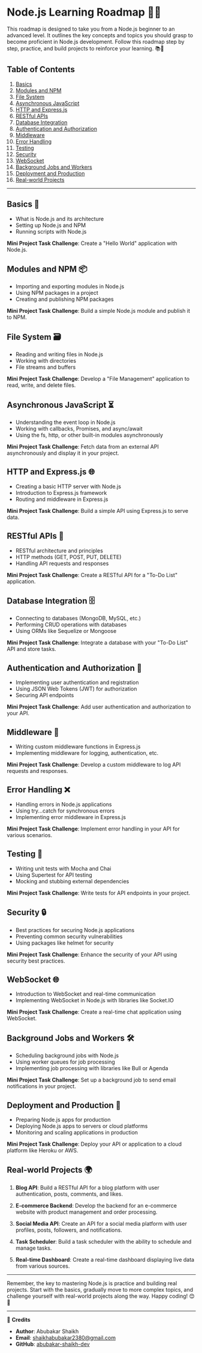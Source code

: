 # Node.js Learning Roadmap 🚀🔧

This roadmap is designed to take you from a Node.js beginner to an advanced level. It outlines the key concepts and topics you should grasp to become proficient in Node.js development. Follow this roadmap step by step, practice, and build projects to reinforce your learning. 📚💪

## Table of Contents
1. [Basics](#basics)
2. [Modules and NPM](#modules-and-npm)
3. [File System](#file-system)
4. [Asynchronous JavaScript](#asynchronous-javascript)
5. [HTTP and Express.js](#http-and-expressjs)
6. [RESTful APIs](#restful-apis)
7. [Database Integration](#database-integration)
8. [Authentication and Authorization](#authentication-and-authorization-)
9. [Middleware](#middleware)
10. [Error Handling](#error-handling)
11. [Testing](#testing)
12. [Security](#security)
13. [WebSocket](#websocket)
14. [Background Jobs and Workers](#background-jobs-and-workers)
15. [Deployment and Production](#deployment-and-production)
16. [Real-world Projects](#real-world-projects)

---

## Basics 🌱

- What is Node.js and its architecture
- Setting up Node.js and NPM
- Running scripts with Node.js

**Mini Project Task Challenge**: Create a "Hello World" application with Node.js.

## Modules and NPM 📦

- Importing and exporting modules in Node.js
- Using NPM packages in a project
- Creating and publishing NPM packages

**Mini Project Task Challenge**: Build a simple Node.js module and publish it to NPM.

## File System 🗃️

- Reading and writing files in Node.js
- Working with directories
- File streams and buffers

**Mini Project Task Challenge**: Develop a "File Management" application to read, write, and delete files.

## Asynchronous JavaScript ⏳

- Understanding the event loop in Node.js
- Working with callbacks, Promises, and async/await
- Using the fs, http, or other built-in modules asynchronously

**Mini Project Task Challenge**: Fetch data from an external API asynchronously and display it in your project.

## HTTP and Express.js 🌐

- Creating a basic HTTP server with Node.js
- Introduction to Express.js framework
- Routing and middleware in Express.js

**Mini Project Task Challenge**: Build a simple API using Express.js to serve data.

## RESTful APIs 📡

- RESTful architecture and principles
- HTTP methods (GET, POST, PUT, DELETE)
- Handling API requests and responses

**Mini Project Task Challenge**: Create a RESTful API for a "To-Do List" application.

## Database Integration 🗄️

- Connecting to databases (MongoDB, MySQL, etc.)
- Performing CRUD operations with databases
- Using ORMs like Sequelize or Mongoose

**Mini Project Task Challenge**: Integrate a database with your "To-Do List" API and store tasks.

## Authentication and Authorization 🔐

- Implementing user authentication and registration
- Using JSON Web Tokens (JWT) for authorization
- Securing API endpoints

**Mini Project Task Challenge**: Add user authentication and authorization to your API.

## Middleware 🍃

- Writing custom middleware functions in Express.js
- Implementing middleware for logging, authentication, etc.

**Mini Project Task Challenge**: Develop a custom middleware to log API requests and responses.

## Error Handling ❌

- Handling errors in Node.js applications
- Using try...catch for synchronous errors
- Implementing error middleware in Express.js

**Mini Project Task Challenge**: Implement error handling in your API for various scenarios.

## Testing 🧪

- Writing unit tests with Mocha and Chai
- Using Supertest for API testing
- Mocking and stubbing external dependencies

**Mini Project Task Challenge**: Write tests for API endpoints in your project.

## Security 🔒

- Best practices for securing Node.js applications
- Preventing common security vulnerabilities
- Using packages like helmet for security

**Mini Project Task Challenge**: Enhance the security of your API using security best practices.

## WebSocket 🌐

- Introduction to WebSocket and real-time communication
- Implementing WebSocket in Node.js with libraries like Socket.IO

**Mini Project Task Challenge**: Create a real-time chat application using WebSocket.

## Background Jobs and Workers 🛠️

- Scheduling background jobs with Node.js
- Using worker queues for job processing
- Implementing job processing with libraries like Bull or Agenda

**Mini Project Task Challenge**: Set up a background job to send email notifications in your project.

## Deployment and Production 🚀

- Preparing Node.js apps for production
- Deploying Node.js apps to servers or cloud platforms
- Monitoring and scaling applications in production

**Mini Project Task Challenge**: Deploy your API or application to a cloud platform like Heroku or AWS.

## Real-world Projects 🌍

1. **Blog API**: Build a RESTful API for a blog platform with user authentication, posts, comments, and likes.

2. **E-commerce Backend**: Develop the backend for an e-commerce website with product management and order processing.

3. **Social Media API**: Create an API for a social media platform with user profiles, posts, followers, and notifications.

4. **Task Scheduler**: Build a task scheduler with the ability to schedule and manage tasks.

5. **Real-time Dashboard**: Create a real-time dashboard displaying live data from various sources.

---

Remember, the key to mastering Node.js is practice and building real projects. Start with the basics, gradually move to more complex topics, and challenge yourself with real-world projects along the way. Happy coding! 😊🚀

---

📝 **Credits**
- **Author**: Abubakar Shaikh
- **Email**: shaikhabubakar2380@gmail.com
- **GitHub**: [abubakar-shaikh-dev](https://github.com/abubakar-shaikh-dev)
